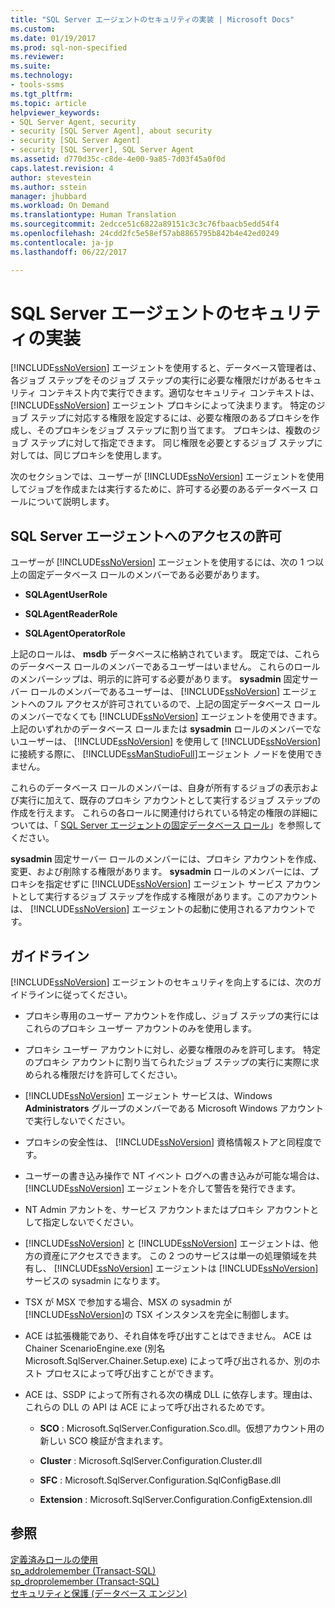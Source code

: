 ```yaml
---
title: "SQL Server エージェントのセキュリティの実装 | Microsoft Docs"
ms.custom: 
ms.date: 01/19/2017
ms.prod: sql-non-specified
ms.reviewer: 
ms.suite: 
ms.technology:
- tools-ssms
ms.tgt_pltfrm: 
ms.topic: article
helpviewer_keywords:
- SQL Server Agent, security
- security [SQL Server Agent], about security
- security [SQL Server Agent]
- security [SQL Server], SQL Server Agent
ms.assetid: d770d35c-c8de-4e00-9a85-7d03f45a0f0d
caps.latest.revision: 4
author: stevestein
ms.author: sstein
manager: jhubbard
ms.workload: On Demand
ms.translationtype: Human Translation
ms.sourcegitcommit: 2edcce51c6822a89151c3c3c76fbaacb5edd54f4
ms.openlocfilehash: 24cdd2fc5e58ef57ab8865795b842b4e42ed0249
ms.contentlocale: ja-jp
ms.lasthandoff: 06/22/2017

---
```

# <a name="implement-sql-server-agent-security"></a>SQL Server エージェントのセキュリティの実装
[!INCLUDE[ssNoVersion](../../includes/ssnoversion_md.md)] エージェントを使用すると、データベース管理者は、各ジョブ ステップをそのジョブ ステップの実行に必要な権限だけがあるセキュリティ コンテキスト内で実行できます。適切なセキュリティ コンテキストは、 [!INCLUDE[ssNoVersion](../../includes/ssnoversion_md.md)] エージェント プロキシによって決まります。 特定のジョブ ステップに対応する権限を設定するには、必要な権限のあるプロキシを作成し、そのプロキシをジョブ ステップに割り当てます。 プロキシは、複数のジョブ ステップに対して指定できます。 同じ権限を必要とするジョブ ステップに対しては、同じプロキシを使用します。  
  
次のセクションでは、ユーザーが [!INCLUDE[ssNoVersion](../../includes/ssnoversion_md.md)] エージェントを使用してジョブを作成または実行するために、許可する必要のあるデータベース ロールについて説明します。  
  
## <a name="granting-access-to-sql-server-agent"></a>SQL Server エージェントへのアクセスの許可  
ユーザーが [!INCLUDE[ssNoVersion](../../includes/ssnoversion_md.md)] エージェントを使用するには、次の 1 つ以上の固定データベース ロールのメンバーである必要があります。  
  
-   **SQLAgentUserRole**  
  
-   **SQLAgentReaderRole**  
  
-   **SQLAgentOperatorRole**  
  
上記のロールは、 **msdb** データベースに格納されています。 既定では、これらのデータベース ロールのメンバーであるユーザーはいません。 これらのロールのメンバーシップは、明示的に許可する必要があります。 **sysadmin** 固定サーバー ロールのメンバーであるユーザーは、 [!INCLUDE[ssNoVersion](../../includes/ssnoversion_md.md)] エージェントへのフル アクセスが許可されているので、上記の固定データベース ロールのメンバーでなくても [!INCLUDE[ssNoVersion](../../includes/ssnoversion_md.md)] エージェントを使用できます。 上記のいずれかのデータベース ロールまたは **sysadmin** ロールのメンバーでないユーザーは、 [!INCLUDE[ssNoVersion](../../includes/ssnoversion_md.md)] を使用して [!INCLUDE[ssNoVersion](../../includes/ssnoversion_md.md)] に接続する際に、 [!INCLUDE[ssManStudioFull](../../includes/ssmanstudiofull_md.md)]エージェント ノードを使用できません。  
  
これらのデータベース ロールのメンバーは、自身が所有するジョブの表示および実行に加えて、既存のプロキシ アカウントとして実行するジョブ ステップの作成を行えます。 これらの各ロールに関連付けられている特定の権限の詳細については、「 [SQL Server エージェントの固定データベース ロール](../../ssms/agent/sql-server-agent-fixed-database-roles.md)」を参照してください。  
  
**sysadmin** 固定サーバー ロールのメンバーには、プロキシ アカウントを作成、変更、および削除する権限があります。 **sysadmin** ロールのメンバーには、プロキシを指定せずに [!INCLUDE[ssNoVersion](../../includes/ssnoversion_md.md)] エージェント サービス アカウントとして実行するジョブ ステップを作成する権限があります。このアカウントは、 [!INCLUDE[ssNoVersion](../../includes/ssnoversion_md.md)] エージェントの起動に使用されるアカウントです。  
  
## <a name="guidelines"></a>ガイドライン  
[!INCLUDE[ssNoVersion](../../includes/ssnoversion_md.md)] エージェントのセキュリティを向上するには、次のガイドラインに従ってください。  
  
-   プロキシ専用のユーザー アカウントを作成し、ジョブ ステップの実行にはこれらのプロキシ ユーザー アカウントのみを使用します。  
  
-   プロキシ ユーザー アカウントに対し、必要な権限のみを許可します。 特定のプロキシ アカウントに割り当てられたジョブ ステップの実行に実際に求められる権限だけを許可してください。  
  
-   [!INCLUDE[ssNoVersion](../../includes/ssnoversion_md.md)] エージェント サービスは、Windows **Administrators** グループのメンバーである Microsoft Windows アカウントで実行しないでください。  
  
-   プロキシの安全性は、 [!INCLUDE[ssNoVersion](../../includes/ssnoversion_md.md)] 資格情報ストアと同程度です。  
  
-   ユーザーの書き込み操作で NT イベント ログへの書き込みが可能な場合は、 [!INCLUDE[ssNoVersion](../../includes/ssnoversion_md.md)] エージェントを介して警告を発行できます。  
  
-   NT Admin アカントを、サービス アカウントまたはプロキシ アカウントとして指定しないでください。  
  
-   [!INCLUDE[ssNoVersion](../../includes/ssnoversion_md.md)] と [!INCLUDE[ssNoVersion](../../includes/ssnoversion_md.md)] エージェントは、他方の資産にアクセスできます。 この 2 つのサービスは単一の処理領域を共有し、 [!INCLUDE[ssNoVersion](../../includes/ssnoversion_md.md)] エージェントは [!INCLUDE[ssNoVersion](../../includes/ssnoversion_md.md)] サービスの sysadmin になります。  
  
-   TSX が MSX で参加する場合、MSX の sysadmin が [!INCLUDE[ssNoVersion](../../includes/ssnoversion_md.md)]の TSX インスタンスを完全に制御します。  
  
-   ACE は拡張機能であり、それ自体を呼び出すことはできません。 ACE は Chainer ScenarioEngine.exe (別名 Microsoft.SqlServer.Chainer.Setup.exe) によって呼び出されるか、別のホスト プロセスによって呼び出すことができます。  
  
-   ACE は、SSDP によって所有される次の構成 DLL に依存します。理由は、これらの DLL の API は ACE によって呼び出されるためです。  
  
    -   **SCO** : Microsoft.SqlServer.Configuration.Sco.dll。仮想アカウント用の新しい SCO 検証が含まれます。  
  
    -   **Cluster** : Microsoft.SqlServer.Configuration.Cluster.dll  
  
    -   **SFC** : Microsoft.SqlServer.Configuration.SqlConfigBase.dll  
  
    -   **Extension** : Microsoft.SqlServer.Configuration.ConfigExtension.dll  
  
## <a name="see-also"></a>参照  
[定義済みロールの使用](http://msdn.microsoft.com/en-us/6b46db51-7c30-467d-a251-50f50647fe21)  
[sp_addrolemember (Transact-SQL)](http://msdn.microsoft.com/en-us/a583c087-bdb3-46d2-b9e5-3921b3e6d10b)  
[sp_droprolemember (Transact-SQL)](http://msdn.microsoft.com/en-us/c2f19ab1-e742-4d56-ba8e-8ffd40cf4925)  
[セキュリティと保護 (データベース エンジン)](http://msdn.microsoft.com/en-us/dfb39d16-722a-4734-94bb-98e61e014ee7)  
  

